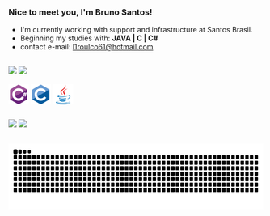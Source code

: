 ### Nice to meet you, I'm Bruno Santos!

-  I'm currently working with support and infrastructure at Santos Brasil.
-  Beginning my studies with: <strong> JAVA | C | C#</strong> 
-  contact e-mail: l1roulco61@hotmail.com

##

<div>
  <img height="150em" src="https://github-readme-stats.vercel.app/api?username=brn-l1rou&show_icons=true&theme=onedark"/>
  <img height="150em" src="https://github-readme-stats.vercel.app/api/top-langs/?username=brn-l1rou&layout=compact&langs_count5&theme=onedark"/>
</div>
<div style="display: inline_block"><br>
  <img align="center" alt="Csharp-Icon" height="40" width="40" src="https://raw.githubusercontent.com/devicons/devicon/ca28c779441053191ff11710fe24a9e6c23690d6/icons/csharp/csharp-original.svg">
  <img align="center" alt="C-Icon" height="40" width="40" src="https://raw.githubusercontent.com/devicons/devicon/ca28c779441053191ff11710fe24a9e6c23690d6/icons/c/c-original.svg">
  <img align="center" alt="Java-Icon" height="40" width="40" src="https://raw.githubusercontent.com/devicons/devicon/ca28c779441053191ff11710fe24a9e6c23690d6/icons/java/java-original.svg">
  
</div>

##

<div> 
  <a href="https://www.instagram.com/bruno.xl1" target="_blank"><img src="https://img.shields.io/badge/-Instagram-%23E4405F?style=for-the-badge&logo=instagram&logoColor=white" target="_blank"></a>
  <a href=https://www.linkedin.com/in/bruno-santos-ara%C3%BAjo-10936128a target="_blank"><img src="https://img.shields.io/badge/-LinkedIn-%230077B5?style=for-the-badge&logo=linkedin&logoColor=white" target="_blank"></a> 
</div>

##
</div>
  <img src="https://raw.githubusercontent.com/brn-l1rou/brn-l1rou/output/snake.svg" height="130" alt="Snake animation"/>
</div>
